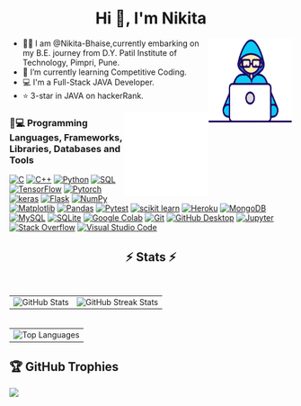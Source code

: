 <h1 align="center">Hi 👋, I'm Nikita</h1>

<img align="right" width=150px height=150px alt="side_sticker" src="https://github.com/IMvision12/IMvision12/blob/main/Developer.gif" />

- 👨‍🎓 I am @Nikita-Bhaise,currently embarking on my B.E. journey from D.Y. Patil Institute of Technology, Pimpri, Pune.
- 🌱 I’m currently learning  Competitive Coding.
- 💻 I'm a Full-Stack JAVA Developer.
- ⭐️ 3-star in JAVA on hackerRank.

<img align="right" width=150px height=150px alt="side_sticker" src="https://github.com/IMvision12/IMvision12/blob/main/giphy.gif" />

<h3>🔨💻 Programming Languages, Frameworks, Libraries, Databases and Tools</h3>

  <p>
      <a href="#"><img alt="C" src="https://custom-icon-badges.demolab.com/badge/C-03599C.svg?logo=c-in-hexagon&logoColor=white"></a>
      <a href="#"><img alt="C++" src="https://custom-icon-badges.demolab.com/badge/C++-9C033A.svg?logo=cpp2&logoColor=white"></a>
      <a href="#"><img alt="Python" src="https://img.shields.io/badge/Python-14354C.svg?logo=python&logoColor=white"></a>
      <a href="#"><img alt="SQL" src="https://custom-icon-badges.demolab.com/badge/SQL-025E8C.svg?logo=database&logoColor=white"></a>
      <a href="#"><img alt="TensorFlow" src="https://img.shields.io/badge/TensorFlow-FF6F00.svg?logo=TensorFlow&logoColor=white"></a>
      <a href="#"><img alt="Pytorch" src="https://img.shields.io/badge/Pytorch-21759B?logo=pytorch&logoColor=white"></a>
      <a href="#"><img alt="keras" src="https://img.shields.io/badge/keras-000000.svg?logo=keras&logoColor=red&style=flat-square&color=white"></a>
      <a href="#"><img alt="Flask" src="https://img.shields.io/badge/Flask-000000.svg?logo=flask&logoColor=white"></a>
      <a href="#"><img alt="NumPy" src="https://img.shields.io/badge/Numpy-013243.svg?logo=numpy&logoColor=white"></a>
      <a href="#"><img alt="Matplotlib" src="https://img.shields.io/badge/Matplotlib-013243.svg?logo=matplotlib&logoColor=white"></a>
      <a href="#"><img alt="Pandas" src="https://img.shields.io/badge/Pandas-150458.svg?logo=pandas&logoColor=white"></a>
      <a href="#"><img alt="Pytest" src="https://img.shields.io/badge/Pytest-0A9EDC.svg?logo=pytest&logoColor=white"></a>
      <a href="#"><img alt="scikit learn" src="https://img.shields.io/badge/scikit_learn-013243.svg?logo=scikit-learn&logoColor=white&style=flat-square&color=blue"></a>
      <a href="#"><img alt="Heroku" src="https://img.shields.io/badge/Heroku-430098.svg?logo=heroku&logoColor=white"></a>
      <a href="#"><img alt="MongoDB" src ="https://img.shields.io/badge/MongoDB-4ea94b.svg?logo=mongodb&logoColor=white"></a>
      <a href="#"><img alt="MySQL" src="https://img.shields.io/badge/MySQL-00f.svg?logo=mysql&logoColor=white"></a>
      <a href="#"><img alt="SQLite" src ="https://img.shields.io/badge/SQLite-07405e.svg?logo=sqlite&logoColor=white"></a>
      <a href="#"><img alt="Google Colab" src="https://img.shields.io/badge/Google_Colab-F05033.svg?logo=google-colab&logoColor=golden&style=flat-square&color=grey"></a>
      <a href="#"><img alt="Git" src="https://img.shields.io/badge/Git-F05033.svg?logo=git&logoColor=white"></a>
      <a href="#"><img alt="GitHub Desktop" src="https://img.shields.io/badge/GitHub%20Desktop-8034A9.svg?logo=github&logoColor=white"></a>
      <a href="#"><img alt="Jupyter" src="https://img.shields.io/badge/Jupyter-F37626.svg?logo=Jupyter&logoColor=white"></a>
      <a href="#"><img alt="Stack Overflow" src="https://img.shields.io/badge/-Stack%20Overflow-FE7A16?logo=stack-overflow&logoColor=white"></a>
      <a href="#"><img alt="Visual Studio Code" src="https://img.shields.io/badge/Visual%20Studio%20Code-0078d7.svg?logo=visual-studio-code&logoColor=white"></a>
  </p>
</details>

<h2 align="center">⚡ Stats ⚡</h2>
<br>
<div style="text-align: center;">
  <table style="display: inline-block;">
    <tr>
      <td style="text-align: center;">
          <img src="https://github-readme-stats.vercel.app/api?username=Nikita-Bhaise&theme=blueberry&hide_border=false&include_all_commits=false&count_private=false" alt="GitHub Stats"/>
      </td>
      <td style="text-align: center;">
          <img src="https://github-readme-streak-stats.herokuapp.com/?user=Nikita-Bhaise&theme=blueberry&hide_border=false" alt="GitHub Streak Stats"/>
      </td>
    </tr>
  </table>
</div>
<br>

<div style="text-align: center;">
  <table style="margin: auto;">
    <tr>
      <td style="text-align: center;">
          <img src="https://github-readme-stats.vercel.app/api/top-langs/?username=Nikita-Bhaise&theme=blueberry&hide_border=false&include_all_commits=false&count_private=false&layout=compact" alt="Top Languages"/>
      </td>
    </tr>
  </table>
</div>


## 🏆 GitHub Trophies
![](https://github-profile-trophy.vercel.app/?username=IMvision12&theme=radical&no-frame=false&no-bg=true&margin-w=4)
